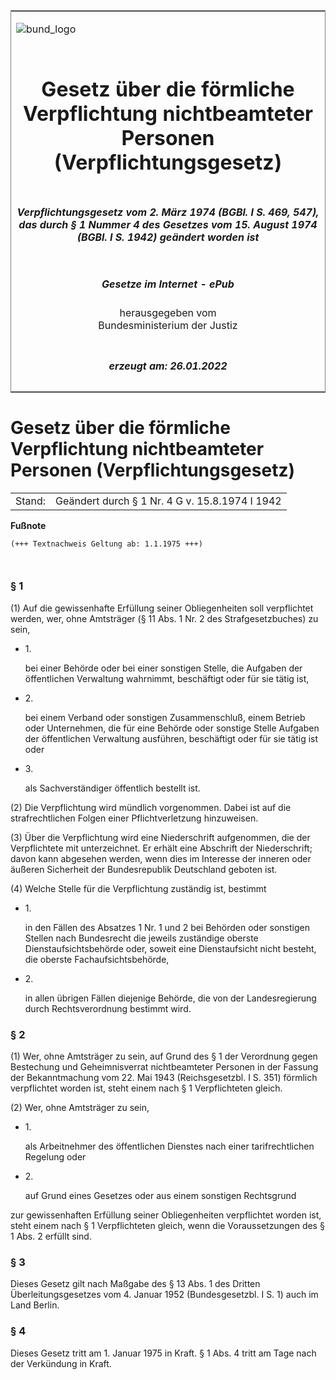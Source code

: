 <span id="DECKBLATT.html"></span>

<table border="0" frame="border" width="100%">

<tr valign="top">

<td align="left">

![bund\_logo](BfJ_2021_Web_de_de.gif)

</td>

<td align="right">

 

</td>

</tr>

<tr align="center" valign="middle">

<td colspan="2">

# Gesetz über die förmliche Verpflichtung nichtbeamteter Personen (Verpflichtungsgesetz)

</td>

</tr>

<tr align="center" valign="middle">

<td colspan="2">

##### Verpflichtungsgesetz vom 2. März 1974 (BGBl. I S. 469, 547), das durch § 1 Nummer 4 des Gesetzes vom 15. August 1974 (BGBl. I S. 1942) geändert worden ist

</td>

</tr>

<tr align="center" valign="middle">

<td colspan="2">

  
  

##### Gesetze im Internet - ePub  
  
herausgegeben vom  
Bundesministerium der Justiz

</td>

</tr>

<tr align="center" valign="bottom">

<td colspan="2">

  
  

##### erzeugt am: 26.01.2022

</td>

</tr>

</table>

<span id="BJNR005470974.html"></span>

# Gesetz über die förmliche Verpflichtung nichtbeamteter Personen (Verpflichtungsgesetz)

<div>

<div class="jnhtml">

|        |                                                |
| ------ | ---------------------------------------------- |
| Stand: | Geändert durch § 1 Nr. 4 G v. 15.8.1974 I 1942 |

</div>

</div>

<div>

  
**Fußnote**

<div class="jnhtml">

<div>

<div class="jurAbsatz">

  

``` 
(+++ Textnachweis Geltung ab: 1.1.1975 +++)

 
```

</div>

</div>

</div>

</div>

<span id="BJNR005470974BJNE000100306.html"></span>

### § 1  

<div>

<div class="jnhtml">

<div>

<div class="jurAbsatz">

(1) Auf die gewissenhafte Erfüllung seiner Obliegenheiten soll
verpflichtet werden, wer, ohne Amtsträger (§ 11 Abs. 1 Nr. 2 des
Strafgesetzbuches) zu sein,

  - 1\.
    
    <div style="">
    
    bei einer Behörde oder bei einer sonstigen Stelle, die Aufgaben der
    öffentlichen Verwaltung wahrnimmt, beschäftigt oder für sie tätig
    ist,
    
    </div>

  - 2\.
    
    <div style="">
    
    bei einem Verband oder sonstigen Zusammenschluß, einem Betrieb oder
    Unternehmen, die für eine Behörde oder sonstige Stelle Aufgaben der
    öffentlichen Verwaltung ausführen, beschäftigt oder für sie tätig
    ist oder
    
    </div>

  - 3\.
    
    <div style="">
    
    als Sachverständiger öffentlich bestellt ist.
    
    </div>

</div>

<div class="jurAbsatz">

(2) Die Verpflichtung wird mündlich vorgenommen. Dabei ist auf die
strafrechtlichen Folgen einer Pflichtverletzung hinzuweisen.

</div>

<div class="jurAbsatz">

(3) Über die Verpflichtung wird eine Niederschrift aufgenommen, die der
Verpflichtete mit unterzeichnet. Er erhält eine Abschrift der
Niederschrift; davon kann abgesehen werden, wenn dies im Interesse der
inneren oder äußeren Sicherheit der Bundesrepublik Deutschland geboten
ist.

</div>

<div class="jurAbsatz">

(4) Welche Stelle für die Verpflichtung zuständig ist, bestimmt

  - 1\.
    
    <div style="">
    
    in den Fällen des Absatzes 1 Nr. 1 und 2 bei Behörden oder sonstigen
    Stellen nach Bundesrecht die jeweils zuständige oberste
    Dienstaufsichtsbehörde oder, soweit eine Dienstaufsicht nicht
    besteht, die oberste Fachaufsichtsbehörde,
    
    </div>

  - 2\.
    
    <div style="">
    
    in allen übrigen Fällen diejenige Behörde, die von der
    Landesregierung durch Rechtsverordnung bestimmt wird.
    
    </div>

</div>

</div>

</div>

</div>

<span id="BJNR005470974BJNE000200306.html"></span>

### § 2  

<div>

<div class="jnhtml">

<div>

<div class="jurAbsatz">

(1) Wer, ohne Amtsträger zu sein, auf Grund des § 1 der Verordnung gegen
Bestechung und Geheimnisverrat nichtbeamteter Personen in der Fassung
der Bekanntmachung vom 22. Mai 1943 (Reichsgesetzbl. I S. 351) förmlich
verpflichtet worden ist, steht einem nach § 1 Verpflichteten gleich.

</div>

<div class="jurAbsatz">

(2) Wer, ohne Amtsträger zu sein,

  - 1\.
    
    <div style="">
    
    als Arbeitnehmer des öffentlichen Dienstes nach einer
    tarifrechtlichen Regelung oder
    
    </div>

  - 2\.
    
    <div style="">
    
    auf Grund eines Gesetzes oder aus einem sonstigen Rechtsgrund
    
    </div>

zur gewissenhaften Erfüllung seiner Obliegenheiten verpflichtet worden
ist, steht einem nach § 1 Verpflichteten gleich, wenn die
Voraussetzungen des § 1 Abs. 2 erfüllt sind.

</div>

</div>

</div>

</div>

<span id="BJNR005470974BJNE000300306.html"></span>

### § 3  

<div>

<div class="jnhtml">

<div>

<div class="jurAbsatz">

Dieses Gesetz gilt nach Maßgabe des § 13 Abs. 1 des Dritten
Überleitungsgesetzes vom 4. Januar 1952 (Bundesgesetzbl. I S. 1) auch
im Land Berlin.

</div>

</div>

</div>

</div>

<span id="BJNR005470974BJNE000400306.html"></span>

### § 4  

<div>

<div class="jnhtml">

<div>

<div class="jurAbsatz">

Dieses Gesetz tritt am 1. Januar 1975 in Kraft. § 1 Abs. 4 tritt am Tage
nach der Verkündung in Kraft.

</div>

</div>

</div>

</div>

